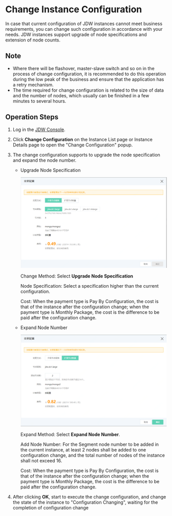 # Change Instance Configuration

In case that current configuration of JDW instances cannot meet business requirements, you can change such configuration in accordance with your needs. JDW instances support upgrade of node specifications and extension of node counts.

## Note

- Where there will be flashover, master-slave switch and so on in the process of change configuration, it is recommended to do this operation during the low peak of the business and ensure that the application has a retry mechanism.
- The time required for change configuration is related to the size of data and the number of nodes, which usually can be finished in a few minutes to several hours.

## Operation Steps

1. Log in the [JDW Console](https://jdw-console.jdcloud.com/list).

2. Click **Change Configuration** on the Instance List page or Instance Details page to open the "Change Configuration" popup.

3. The change configuration supports to upgrade the node specification and expand the node number.

   - Upgrade Node Specification

     ![image-20191226144738092](../../../../../image/JCS-for-Greenplum/jdw-015.png)
     
     Change Method: Select **Upgrade Node Specification**
   
     Node Specification: Select a specification higher than the current configuration.
   
     Cost: When the payment type is Pay By Configuration, the cost is that of the instance after the configuration change; when the payment type is Monthly Package, the cost is the difference to be paid after the configuration change.
   
   - Expand Node Number

     ![image-20191226150310512](../../../../../image/JCS-for-Greenplum/jdw-016.png)
   
     Expand Method: Select **Expand Node Number**.
     
     Add Node Number: For the Segment node number to be added in the current instance, at least 2 nodes shall be added to one configuration change, and the total number of nodes of the instance shall not exceed 16.
     
     Cost: When the payment type is Pay By Configuration, the cost is that of the instance after the configuration change; when the payment type is Monthly Package, the cost is the difference to be paid after the configuration change.
   
4. After clicking **OK**, start to execute the change configuration, and change the state of the instance to "Configuration Changing", waiting for the completion of configuration change
   
   
   
   

